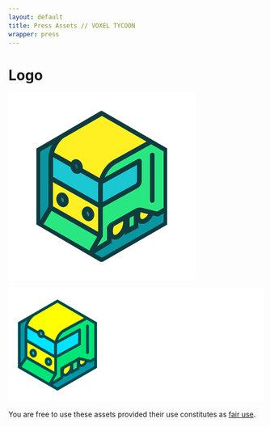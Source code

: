 ```yaml
---
layout: default
title: Press Assets // VOXEL TYCOON
wrapper: press
---
```


# Logo

![Logo](/assets/press/voxeltycoon.png)

![Logo](/assets/press/voxeltycoon_text.png)

You are free to use these assets provided their use constitutes as [fair use](https://en.wikipedia.org/wiki/Fair_use).